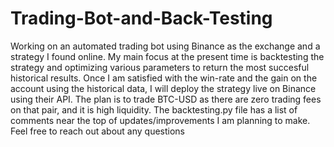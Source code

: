 # Trading-Bot-and-Back-Testing
Working on an automated trading bot using Binance as the exchange and a strategy I found online. My main focus at the present time is backtesting the strategy and
optimizing various parameters to return the most succesful historical results. Once I am satisfied with the win-rate and the gain on the account using the historical
data, I will deploy the strategy live on Binance using their API. The plan is to trade BTC-USD as there are zero trading fees on that pair, and it is high liquidity.
The backtesting.py file has a list of comments near the top of updates/improvements I am planning to make. Feel free to reach out about any questions
